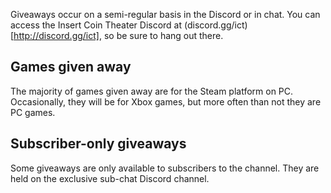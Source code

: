 Giveaways occur on a semi-regular basis in the Discord or in chat. You can access the Insert Coin Theater Discord at (discord.gg/ict)[http://discord.gg/ict], so be sure to hang out there.

## Games given away
The majority of games given away are for the Steam platform on PC. Occasionally, they will be for Xbox games, but more often than not they are PC games.

## Subscriber-only giveaways
Some giveaways are only available to subscribers to the channel. They are held on the exclusive sub-chat Discord channel.